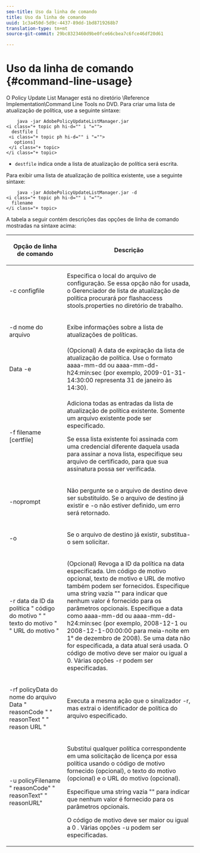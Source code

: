 ```yaml
---
seo-title: Uso da linha de comando
title: Uso da linha de comando
uuid: 1c3a450d-5d9c-4437-89dd-1bd8719268b7
translation-type: tm+mt
source-git-commit: 29bc8323460d9be0fce66cbea7c6fce46df20d61

---
```



# Uso da linha de comando {#command-line-usage}

O Policy Update List Manager está no diretório \Reference Implementation\Command Line Tools no DVD. Para criar uma lista de atualização de política, use a seguinte sintaxe:

```
    java -jar AdobePolicyUpdateListManager.jar  
<i class="+ topic ph hi-d="" i "="">
  destfile [ 
 <i class="+ topic ph hi-d="" i "="">
   options]  
 </i class="+ topic> 
</i class="+ topic>
```

* `destfile` indica onde a lista de atualização de política será escrita.

Para exibir uma lista de atualização de política existente, use a seguinte sintaxe:

```
    java -jar AdobePolicyUpdateListManager.jar -d  
<i class="+ topic ph hi-d="" i "="">
  filename 
</i class="+ topic>
```

A tabela a seguir contém descrições das opções de linha de comando mostradas na sintaxe acima:

<table frame="all" colsep="1" rowsep="1" class="+ topic/table adobe-d/table " id="table_ghb_jqy_n4"> 
 <thead class="- topic/thead "> 
  <tr rowsep="1" class="- topic/row "> 
   <th colname="1" class="- topic/entry entry"> <p class="- topic/p ">Opção de linha de comando </p> </th> 
   <th colname="2" class="- topic/entry entry"> <p class="- topic/p ">Descrição </p> </th> 
  </tr> 
 </thead>
 <tbody class="- topic/tbody "> 
  <tr rowsep="1" class="- topic/row "> 
   <td colname="1" class="- topic/entry "> <span class="+ topic/ph pr-d/codeph codeph"> -c configfile </span> </td> 
   <td colname="2" class="- topic/entry "> <p class="- topic/p ">Especifica o local do arquivo de configuração. Se essa opção não for usada, o Gerenciador de lista de atualização de política procurará por <span class="filepath"> flashaccess stools.properties </span> no diretório de trabalho. </p> </td> 
  </tr> 
  <tr rowsep="1" class="- topic/row "> 
   <td colname="1" class="- topic/entry "> <p class="- topic/p "> <span class="+ topic/ph pr-d/codeph codeph"> -d nome do arquivo </span> </p> </td> 
   <td colname="2" class="- topic/entry "> <p class="- topic/p ">Exibe informações sobre a lista de atualizações de políticas. </p> </td> 
  </tr> 
  <tr rowsep="1" class="- topic/row "> 
   <td colname="1" class="- topic/entry "> <span class="+ topic/ph pr-d/codeph codeph"> Data -e </span> </td> 
   <td colname="2" class="- topic/entry "> (Opcional) A data de expiração da lista de atualização de política. Use o formato <span class="+ topic/ph pr-d/codeph codeph"> aaaa-mm-dd </span> ou <span class="+ topic/ph pr-d/codeph codeph"> aaaa-mm-dd-h24:min:sec </span> (por exemplo, 2009-01-31-14:30:00 representa 31 de janeiro às 14:30). </td> 
  </tr> 
  <tr rowsep="1" class="- topic/row "> 
   <td colname="1" class="- topic/entry "> <span class="+ topic/ph pr-d/codeph codeph"> -f filename [certfile] </span> </td> 
   <td colname="2" class="- topic/entry "> <p class="- topic/p ">Adiciona todas as entradas da lista de atualização de política existente. Somente um arquivo existente pode ser especificado. </p> <p class="- topic/p ">Se essa lista existente foi assinada com uma credencial diferente daquela usada para assinar a nova lista, especifique seu arquivo de certificado, para que sua assinatura possa ser verificada. </p> </td> 
  </tr> 
  <tr rowsep="1" class="- topic/row "> 
   <td colname="1" class="- topic/entry "> <span class="+ topic/ph pr-d/codeph codeph"> -noprompt </span> </td> 
   <td colname="2" class="- topic/entry "> <p class="- topic/p ">Não pergunte se o arquivo de destino deve ser substituído. Se o arquivo de destino já existir e <span class="codeph"> -o </span> não estiver definido, um erro será retornado. </p> </td> 
  </tr> 
  <tr rowsep="1" class="- topic/row "> 
   <td colname="1" class="- topic/entry "> <span class="codeph"> -o </span> </td> 
   <td colname="2" class="- topic/entry "> <p class="- topic/p ">Se o arquivo de destino já existir, substitua-o sem solicitar. </p> </td> 
  </tr> 
  <tr rowsep="1" class="- topic/row "> 
   <td colname="1" class="- topic/entry "> <span class="+ topic/ph pr-d/codeph codeph"> -r data </span> da ID da política <span class="+ topic/ph pr-d/codeph codeph"> " </span> código do motivo <span class="+ topic/ph pr-d/codeph codeph"> " " </span>texto do motivo <span class="+ topic/ph pr-d/codeph codeph"> " " </span>URL do motivo <span class="+ topic/ph pr-d/codeph codeph"> </span>" </td> 
   <td colname="2" class="- topic/entry "> <p class="- topic/p ">(Opcional) Revoga a ID da política na data especificada. Um código de motivo opcional, texto de motivo e URL de motivo também podem ser fornecidos. Especifique uma string vazia "" para indicar que nenhum valor é fornecido para os parâmetros opcionais. Especifique a data como <span class="+ topic/ph pr-d/codeph codeph"> aaaa-mm-dd </span> ou <span class="+ topic/ph pr-d/codeph codeph"> aaaa-mm-dd-h24:min:sec </span> (por exemplo, 2008-12-1 ou 2008-12-1-00:00:00 para meia-noite em 1° de dezembro de 2008). Se uma data não for especificada, a data atual será usada. O código de motivo deve ser maior ou igual a 0. Várias opções -r podem ser especificadas. </p> </td> 
  </tr> 
  <tr rowsep="1" class="- topic/row "> 
   <td colname="1" class="- topic/entry "> <p class="- topic/p ">-rf <span class="+ topic/ph pr-d/codeph codeph"> policyData do nome do arquivo </span> <span class="+ topic/ph pr-d/codeph codeph"> Data </span> " <span class="+ topic/ph pr-d/codeph codeph"> reasonCode </span>" " <span class="+ topic/ph pr-d/codeph codeph"> reasonText </span>" " <span class="+ topic/ph pr-d/codeph codeph"> reason URL </span>" </p> </td> 
   <td colname="2" class="- topic/entry "> <p class="- topic/p ">Executa a mesma ação que o sinalizador -r, mas extrai o identificador de política do arquivo especificado. </p> </td> 
  </tr> 
  <tr rowsep="0" class="- topic/row "> 
   <td colname="1" class="- topic/entry "> <span class="codeph"> -u policyFilename " reasonCode" " reasonText" " reasonURL" </span> </td> 
   <td colname="2" class="- topic/entry "> <p>Substitui qualquer política correspondente em uma solicitação de licença por essa política usando o código de motivo fornecido (opcional), o texto do motivo (opcional) e o URL do motivo (opcional). </p> <p>Especifique uma string vazia "" para indicar que nenhum valor é fornecido para os parâmetros opcionais. </p> <p>O código de motivo deve ser maior ou igual a <span class="codeph"> 0 </span>. Várias <span class="codeph"> opções -u </span> podem ser especificadas. </p> </td> 
  </tr> 
 </tbody> 
</table>

